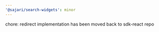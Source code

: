 ```yaml
---
'@sajari/search-widgets': minor
---
```


chore: redirect implementation has been moved back to sdk-react repo
